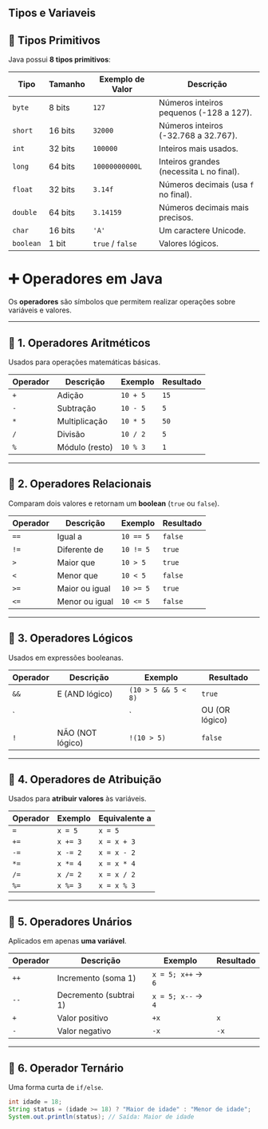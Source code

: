 ## Tipos e Variaveis

## 🔹 Tipos Primitivos
Java possui **8 tipos primitivos**:

| Tipo      | Tamanho   | Exemplo de Valor  | Descrição |
|-----------|-----------|-------------------|------------|
| `byte`    | 8 bits    | `127`             | Números inteiros pequenos (-128 a 127). |
| `short`   | 16 bits   | `32000`           | Números inteiros (-32.768 a 32.767). |
| `int`     | 32 bits   | `100000`          | Inteiros mais usados. |
| `long`    | 64 bits   | `10000000000L`    | Inteiros grandes (necessita `L` no final). |
| `float`   | 32 bits   | `3.14f`           | Números decimais (usa `f` no final). |
| `double`  | 64 bits   | `3.14159`         | Números decimais mais precisos. |
| `char`    | 16 bits   | `'A'`             | Um caractere Unicode. |
| `boolean` | 1 bit     | `true` / `false`  | Valores lógicos. |


# ➕ Operadores em Java

Os **operadores** são símbolos que permitem realizar operações sobre variáveis e valores.

---

## 🔹 1. Operadores Aritméticos
Usados para operações matemáticas básicas.

| Operador | Descrição           | Exemplo         | Resultado |
|----------|---------------------|-----------------|-----------|
| `+`      | Adição              | `10 + 5`        | `15` |
| `-`      | Subtração           | `10 - 5`        | `5` |
| `*`      | Multiplicação       | `10 * 5`        | `50` |
| `/`      | Divisão             | `10 / 2`        | `5` |
| `%`      | Módulo (resto)      | `10 % 3`        | `1` |

---

## 🔹 2. Operadores Relacionais
Comparam dois valores e retornam um **boolean** (`true` ou `false`).

| Operador | Descrição              | Exemplo     | Resultado |
|----------|------------------------|-------------|------------|
| `==`     | Igual a                | `10 == 5`   | `false` |
| `!=`     | Diferente de           | `10 != 5`   | `true` |
| `>`      | Maior que              | `10 > 5`    | `true` |
| `<`      | Menor que              | `10 < 5`    | `false` |
| `>=`     | Maior ou igual         | `10 >= 5`   | `true` |
| `<=`     | Menor ou igual         | `10 <= 5`   | `false` |

---

## 🔹 3. Operadores Lógicos
Usados em expressões booleanas.

| Operador | Descrição            | Exemplo             | Resultado |
|----------|----------------------|---------------------|------------|
| `&&`     | E (AND lógico)       | `(10 > 5 && 5 < 8)` | `true` |
| `||`     | OU (OR lógico)       | `(10 > 5 || 5 > 8)` | `true` |
| `!`      | NÃO (NOT lógico)     | `!(10 > 5)`         | `false` |

---

## 🔹 4. Operadores de Atribuição
Usados para **atribuir valores** às variáveis.

| Operador | Exemplo     | Equivalente a   |
|----------|-------------|-----------------|
| `=`      | `x = 5`     | `x = 5` |
| `+=`     | `x += 3`    | `x = x + 3` |
| `-=`     | `x -= 2`    | `x = x - 2` |
| `*=`     | `x *= 4`    | `x = x * 4` |
| `/=`     | `x /= 2`    | `x = x / 2` |
| `%=`     | `x %= 3`    | `x = x % 3` |

---

## 🔹 5. Operadores Unários
Aplicados em apenas **uma variável**.

| Operador | Descrição             | Exemplo     | Resultado |
|----------|-----------------------|-------------|------------|
| `++`     | Incremento (soma 1)   | `x = 5; x++` → `6` |
| `--`     | Decremento (subtrai 1)| `x = 5; x--` → `4` |
| `+`      | Valor positivo        | `+x`        | `x` |
| `-`      | Valor negativo        | `-x`        | `-x` |

---

## 🔹 6. Operador Ternário
Uma forma curta de `if/else`.

```java
int idade = 18;
String status = (idade >= 18) ? "Maior de idade" : "Menor de idade";
System.out.println(status); // Saída: Maior de idade
